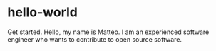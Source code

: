 # hello-world
Get started.
Hello,
my name is Matteo. I am an experienced software engineer who wants to contribute to open source software.

